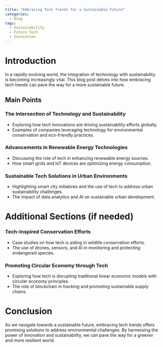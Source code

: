 ```yaml
---
title: "Embracing Tech Trends for a Sustainable Future"
categories:
  - Blog
tags:
  - Sustainability
  - Future Tech
  - Innovation
---
```


# Introduction
In a rapidly evolving world, the integration of technology with sustainability is becoming increasingly vital. This blog post delves into how embracing tech trends can pave the way for a more sustainable future.

## Main Points
### The Intersection of Technology and Sustainability
- Exploring how tech innovations are driving sustainability efforts globally.
- Examples of companies leveraging technology for environmental conservation and eco-friendly practices.

### Advancements in Renewable Energy Technologies
- Discussing the role of tech in enhancing renewable energy sources.
- How smart grids and IoT devices are optimizing energy consumption.

### Sustainable Tech Solutions in Urban Environments
- Highlighting smart city initiatives and the use of tech to address urban sustainability challenges.
- The impact of data analytics and AI on sustainable urban development.

# Additional Sections (if needed)
### Tech-Inspired Conservation Efforts
- Case studies on how tech is aiding in wildlife conservation efforts.
- The use of drones, sensors, and AI in monitoring and protecting endangered species.

### Promoting Circular Economy through Tech
- Exploring how tech is disrupting traditional linear economic models with circular economy principles.
- The role of blockchain in tracking and promoting sustainable supply chains.

# Conclusion
As we navigate towards a sustainable future, embracing tech trends offers promising solutions to address environmental challenges. By harnessing the power of innovation and sustainability, we can pave the way for a greener and more resilient world.